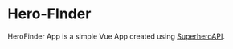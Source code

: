 # Hero-FInder
HeroFinder App is a simple Vue App created using [SuperheroAPI](https://superheroapi.com/).

